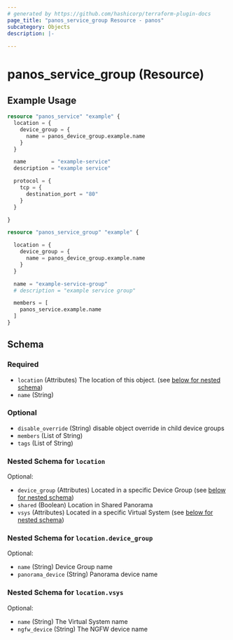 ```yaml
---
# generated by https://github.com/hashicorp/terraform-plugin-docs
page_title: "panos_service_group Resource - panos"
subcategory: Objects
description: |-
  
---
```


# panos_service_group (Resource)



## Example Usage

```terraform
resource "panos_service" "example" {
  location = {
    device_group = {
      name = panos_device_group.example.name
    }
  }

  name        = "example-service"
  description = "example service"

  protocol = {
    tcp = {
      destination_port = "80"
    }
  }

}

resource "panos_service_group" "example" {

  location = {
    device_group = {
      name = panos_device_group.example.name
    }
  }

  name = "example-service-group"
  # description = "example service group"

  members = [
    panos_service.example.name
  ]
}
```

<!-- schema generated by tfplugindocs -->
## Schema

### Required

- `location` (Attributes) The location of this object. (see [below for nested schema](#nestedatt--location))
- `name` (String)

### Optional

- `disable_override` (String) disable object override in child device groups
- `members` (List of String)
- `tags` (List of String)

<a id="nestedatt--location"></a>
### Nested Schema for `location`

Optional:

- `device_group` (Attributes) Located in a specific Device Group (see [below for nested schema](#nestedatt--location--device_group))
- `shared` (Boolean) Location in Shared Panorama
- `vsys` (Attributes) Located in a specific Virtual System (see [below for nested schema](#nestedatt--location--vsys))

<a id="nestedatt--location--device_group"></a>
### Nested Schema for `location.device_group`

Optional:

- `name` (String) Device Group name
- `panorama_device` (String) Panorama device name


<a id="nestedatt--location--vsys"></a>
### Nested Schema for `location.vsys`

Optional:

- `name` (String) The Virtual System name
- `ngfw_device` (String) The NGFW device name